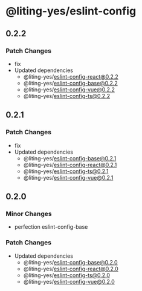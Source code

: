 # @liting-yes/eslint-config

## 0.2.2

### Patch Changes

- fix
- Updated dependencies
  - @liting-yes/eslint-config-react@0.2.2
  - @liting-yes/eslint-config-base@0.2.2
  - @liting-yes/eslint-config-vue@0.2.2
  - @liting-yes/eslint-config-ts@0.2.2

## 0.2.1

### Patch Changes

- fix
- Updated dependencies
  - @liting-yes/eslint-config-base@0.2.1
  - @liting-yes/eslint-config-react@0.2.1
  - @liting-yes/eslint-config-ts@0.2.1
  - @liting-yes/eslint-config-vue@0.2.1

## 0.2.0

### Minor Changes

- perfection eslint-config-base

### Patch Changes

- Updated dependencies
  - @liting-yes/eslint-config-base@0.2.0
  - @liting-yes/eslint-config-react@0.2.0
  - @liting-yes/eslint-config-ts@0.2.0
  - @liting-yes/eslint-config-vue@0.2.0
